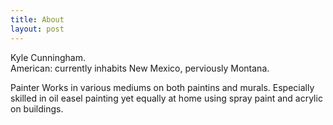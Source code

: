 ```yaml
---
title: About
layout: post 
---
```


Kyle Cunningham.  
American: currently inhabits New Mexico, perviously Montana. 

Painter
Works in various mediums on both paintins and murals.  Especially skilled in oil easel painting yet equally at home using spray paint and acrylic on buildings. 
